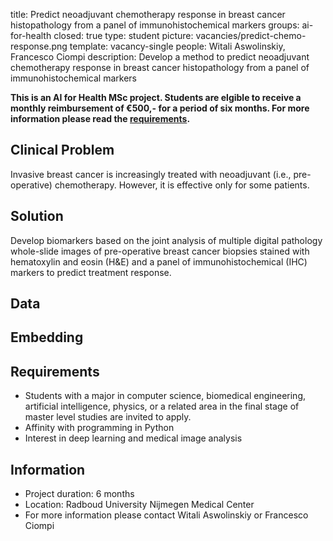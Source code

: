 title: Predict neoadjuvant chemotherapy response in breast cancer histopathology from a panel of immunohistochemical markers
groups: ai-for-health
closed: true 
type: student 
picture: vacancies/predict-chemo-response.png
template: vacancy-single
people: Witali Aswolinskiy, Francesco Ciompi
description: Develop a method to predict neoadjuvant chemotherapy response in breast cancer histopathology from a panel of immunohistochemical markers

**This is an AI for Health MSc project. Students are
elgible to receive a monthly reimbursement of €500,- for
a period of six months. For more information please read the
[requirements](https://www.ai-for-health.nl/requirements/).** 

## Clinical Problem 
Invasive breast cancer is increasingly treated with neoadjuvant (i.e., pre-operative) chemotherapy. However, it is effective only for some patients.

## Solution 
Develop biomarkers based on the joint analysis of multiple digital pathology whole-slide images of pre-operative breast cancer biopsies stained with hematoxylin and eosin (H&E) and a panel of immunohistochemical (IHC) markers to predict treatment response.

## Data 

## Embedding 

## Requirements 
-	Students with a major in computer science, biomedical engineering, artificial intelligence, physics, or a related area in the final stage of master level studies are invited to apply.
-	Affinity with programming in Python
-	Interest in deep learning and medical image analysis

## Information 
- Project duration: 6 months
-	Location: Radboud University Nijmegen Medical Center
-	For more information please contact Witali Aswolinskiy or Francesco Ciompi

